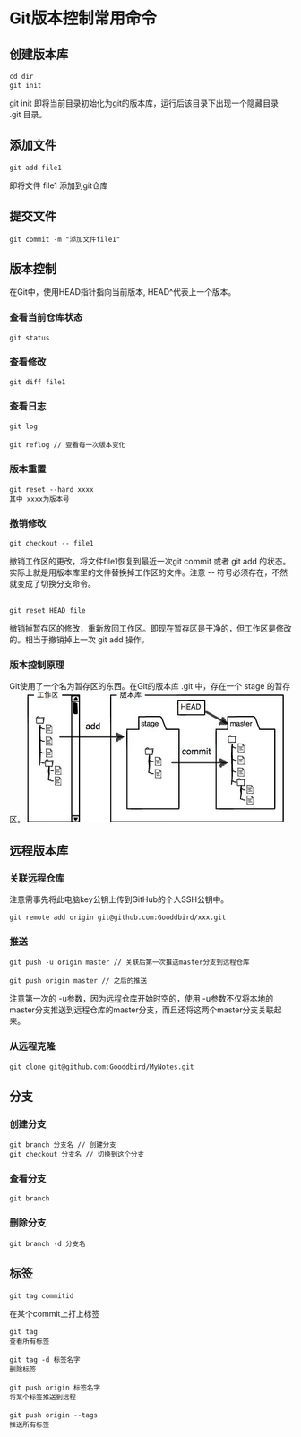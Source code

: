 # Git版本控制常用命令

## 创建版本库
```
cd dir
git init
```
git init 即将当前目录初始化为git的版本库，运行后该目录下出现一个隐藏目录 .git 目录。

## 添加文件
```
git add file1 
```
即将文件 file1 添加到git仓库

## 提交文件
```
git commit -m "添加文件file1"
```

## 版本控制

在Git中，使用HEAD指针指向当前版本, HEAD^代表上一个版本。

### 查看当前仓库状态
```
git status
```

### 查看修改
```
git diff file1
```
### 查看日志
```
git log

git reflog // 查看每一次版本变化
```
### 版本重置
```
git reset --hard xxxx
其中 xxxx为版本号
```

### 撤销修改
```
git checkout -- file1
```
撤销工作区的更改，将文件file1恢复到最近一次git commit 或者 git add 的状态。实际上就是用版本库里的文件替换掉工作区的文件。注意 -- 符号必须存在，不然就变成了切换分支命令。

```

git reset HEAD file
```
撤销掉暂存区的修改，重新放回工作区。即现在暂存区是干净的，但工作区是修改的。相当于撤销掉上一次 git add 操作。


### 版本控制原理
Git使用了一个名为暂存区的东西。在Git的版本库 .git 中，存在一个 stage 的暂存区。
![image](../images/stage.jpg)


## 远程版本库
### 关联远程仓库
注意需事先将此电脑key公钥上传到GitHub的个人SSH公钥中。
```
git remote add origin git@github.com:Gooddbird/xxx.git
```

### 推送
```
git push -u origin master // 关联后第一次推送master分支到远程仓库

git push origin master // 之后的推送
```
注意第一次的 -u参数，因为远程仓库开始时空的，使用 -u参数不仅将本地的master分支推送到远程仓库的master分支，而且还将这两个master分支关联起来。

### 从远程克隆
```
git clone git@github.com:Gooddbird/MyNotes.git 
```

## 分支
### 创建分支
```
git branch 分支名 // 创建分支
git checkout 分支名 // 切换到这个分支
```
### 查看分支
```
git branch
```
### 删除分支
```
git branch -d 分支名
```

## 标签
```
git tag commitid 
```
在某个commit上打上标签

```
git tag
查看所有标签 

git tag -d 标签名字
删除标签

git push origin 标签名字
将某个标签推送到远程

git push origin --tags
推送所有标签

```


